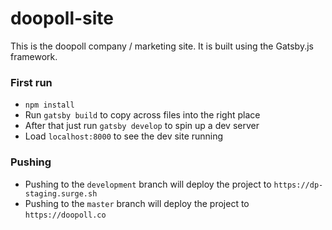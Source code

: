 # doopoll-site
This is the doopoll company / marketing site. It is built using the Gatsby.js framework.

### First run
- `npm install`
- Run `gatsby build` to copy across files into the right place
- After that just run `gatsby develop` to spin up a dev server
- Load `localhost:8000` to see the dev site running

### Pushing
- Pushing to the `development` branch will deploy the project to `https://dp-staging.surge.sh`
- Pushing to the `master` branch will deploy the project to `https://doopoll.co`
